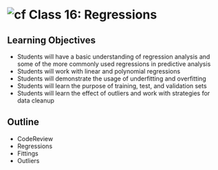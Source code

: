 # ![cf](http://i.imgur.com/7v5ASc8.png) Class 16: Regressions

## Learning Objectives

- Students will have a basic understanding of regression analysis and some of the more commonly used regressions in predictive analysis
- Students will work with linear and polynomial regressions
- Students will demonstrate the usage of underfitting and overfitting
- Students will learn the purpose of training, test, and validation sets
- Students will learn the effect of outliers and work with strategies for data cleanup

## Outline
- CodeReview
- Regressions
- Fittings
- Outliers
<!-- [Hyperlinks]{:target="_blank"} -->


<!-- links -->
<!-- [Hyperlinks]: To supporting materials -->

